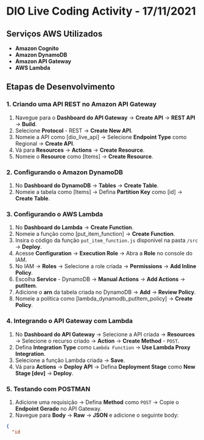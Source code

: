 # DIO Live Coding Activity - 17/11/2021

## Serviços AWS Utilizados
- **Amazon Cognito**
- **Amazon DynamoDB**
- **Amazon API Gateway**
- **AWS Lambda**

## Etapas de Desenvolvimento

### 1. Criando uma API REST no Amazon API Gateway
1. Navegue para o **Dashboard do API Gateway** -> **Create API** -> **REST API** -> **Build**.
2. Selecione **Protocol** - REST -> **Create New API**.
3. Nomeie a API como [dio_live_api] -> Selecione **Endpoint Type** como Regional -> **Create API**.
4. Vá para **Resources** -> **Actions** -> **Create Resource**.
5. Nomeie o **Resource** como [Items] -> **Create Resource**.

### 2. Configurando o Amazon DynamoDB
1. No **Dashboard do DynamoDB** -> **Tables** -> **Create Table**.
2. Nomeie a tabela como [Items] -> Defina **Partition Key** como [id] -> **Create Table**.

### 3. Configurando o AWS Lambda
1. No **Dashboard do Lambda** -> **Create Function**.
2. Nomeie a função como [put_item_function] -> **Create Function**.
3. Insira o código da função `put_item_function.js` disponível na pasta `/src` -> **Deploy**.
4. Acesse **Configuration** -> **Execution Role** -> Abra a **Role** no console do IAM.
5. No IAM -> **Roles** -> Selecione a role criada -> **Permissions** -> **Add Inline Policy**.
6. Escolha **Service** - DynamoDB -> **Manual Actions** -> **Add Actions** -> **putItem**.
7. Adicione o **arn** da tabela criada no DynamoDB -> **Add** -> **Review Policy**.
8. Nomeie a política como [lambda_dynamodb_putItem_policy] -> **Create Policy**.

### 4. Integrando o API Gateway com Lambda
1. No **Dashboard do API Gateway** -> Selecione a API criada -> **Resources** -> Selecione o recurso criado -> **Action** -> **Create Method** - `POST`.
2. Defina **Integration Type** como `Lambda Function` -> **Use Lambda Proxy Integration**.
3. Selecione a função Lambda criada -> **Save**.
4. Vá para **Actions** -> **Deploy API** -> Defina **Deployment Stage** como **New Stage [dev]** -> **Deploy**.

### 5. Testando com POSTMAN
1. Adicione uma requisição -> Defina **Method** como `POST` -> Copie o **Endpoint Gerado** no API Gateway.
2. Navegue para **Body** -> **Raw** -> **JSON** e adicione o seguinte body:
```json
{
  "id
